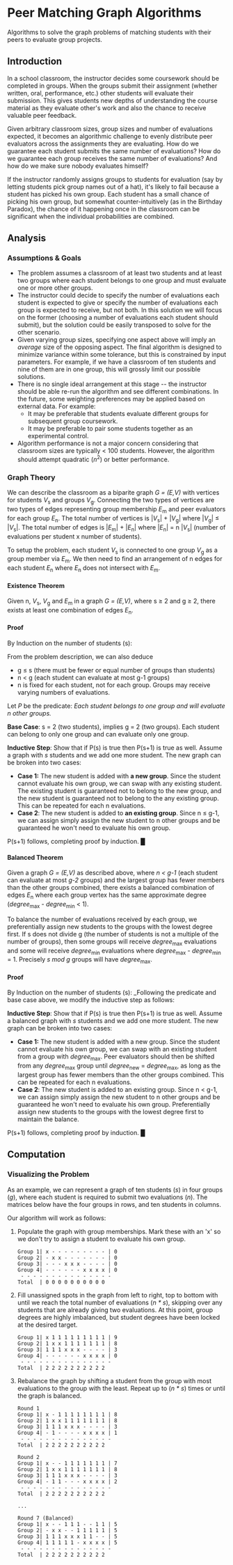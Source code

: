 # Peer Matching Graph Algorithms
Algorithms to solve the graph problems of matching students with their peers to evaluate group projects.

## Introduction
In a school classroom, the instructor decides some coursework should be completed in groups. When the groups submit their assignment (whether written, oral, performance, etc.) other students will evaluate their submission. This gives students new depths of understanding the course material as they evaluate other's work and also the chance to receive valuable peer feedback. 

Given arbitrary classroom sizes, group sizes and number of evaluations expected, it becomes an algorithmic challenge to evenly distribute peer evaluators across the assignments they are evaluating. How do we guarantee each student submits the same number of evaluations? How do we guarantee each group receives the same number of evaluations? And how do we make sure nobody evaluates himself? 

If the instructor randomly assigns groups to students for evaluation (say by letting students pick group names out of a hat), it's likely to fail because a student has picked his own group. Each student has a small chance of picking his own group, but somewhat counter-intuitively (as in the Birthday Paradox), the chance of it happening once in the classroom can be significant when the individual probabilities are combined.

## Analysis

### Assumptions & Goals

* The problem assumes a classroom of at least two students and at least two groups where each student belongs to one group and must evaluate one or more other groups.
* The instructor could decide to specify the number of evaluations each student is expected to give or specify the number of evaluations each group is expected to receive, but not both. In this solution we will focus on the former (choosing a number of evaluations each student should submit), but the solution could be easily transposed to solve for the other scenario.
* Given varying group sizes, specifying one aspect above will imply an _average_ size of the opposing aspect. The final algorithm is designed to minimize variance within some tolerance, but this is constrained by input parameters. For example, if we have a classroom of ten students and nine of them are in one group, this will grossly limit our possible solutions.
* There is no single ideal arrangement at this stage -- the instructor should be able re-run the algorithm and see different combinations. In the future, some weighting preferences may be applied based on external data. For example:
  * It may be preferable that students evaluate different groups for subsequent group coursework.
  * It may be preferable to pair some students together as an experimental control.
* Algorithm performance is not a major concern considering that classroom sizes are typically < 100 students. However, the algorithm should attempt quadratic (_n_<sup>2</sup>) or better performance. 

### Graph Theory
We can describe the classroom as a biparite graph _G = (E,V)_ with vertices for students _V_<sub>s</sub> and groups _V_<sub>g</sub>. Connecting the two types of vertices are two types of edges representing group membership _E_<sub>m</sub> and peer evaluators for each group _E_<sub>n</sub>. The total number of vertices is |_V_<sub>s</sub>| + |_V_<sub>g</sub>| where |_V_<sub>g</sub>| &le; |_V_<sub>s</sub>|. The total number of edges is |_E_<sub>m</sub>| + |_E_<sub>n</sub>| where |_E_<sub>n</sub>| = n |_V_<sub>s</sub>| (number of evaluations per student x number of students). 

To setup the problem, each student _V_<sub>s</sub> is connected to one group _V_<sub>g</sub> as a group member via _E_<sub>m</sub>. We then need to find an arrangement of n edges for each student _E_<sub>n</sub> where _E_<sub>n</sub> does not intersect with _E_<sub>m</sub>.


#### Existence Theorem
Given n, _V_<sub>s</sub>, _V_<sub>g</sub> and _E_<sub>m</sub> in a graph _G = (E,V)_, where s &ge; 2 and g &ge; 2, there exists at least one combination of edges _E_<sub>n</sub>.

#### Proof
By Induction on the number of students (s): 

From the problem description, we can also deduce
* g &le; s (there must be fewer or equal number of groups than students)
* n &lt; g (each student can evaluate at most g-1 groups)
* n is fixed for each student, not for each group. Groups may receive varying numbers of evaluations.

Let _P_ be the predicate: _Each student belongs to one group and will evaluate n other groups._

**Base Case**: s = 2 (two students), implies g = 2 (two groups). Each student can belong to only one group and can evaluate only one group. 

**Inductive Step**: Show that if P(s) is true then P(s+1) is true as well. Assume a graph with _s_ students and we add one more student. The new graph can be broken into two cases:
* **Case 1:** The new student is added with **a new group**. Since the student cannot evaluate his own group, we can swap with any existing student. The existing student is guaranteed not to belong to the new group, and the new student is guaranteed not to belong to the any existing group. This can be repeated for each n evaluations.
* **Case 2**: The new student is added to **an existing group**. Since n &le; g-1, we can assign simply assign the new student to n other groups and be guaranteed he won't need to evaluate his own group. 

P(s+1) follows, completing proof by induction. &block;


#### Balanced Theorem
Given a graph _G = (E,V)_ as described above, where _n &lt; g-1_ (each student can evaluate at most _g-2_ groups) and the largest group has fewer members than the other groups combined, there exists a balanced combination of edges _E_<sub>n</sub> where each group vertex has the same approximate degree (_degree_<sub>max</sub> - _degree_<sub>min</sub> < 1). 

To balance the number of evaluations received by each group, we preferentially assign new students to the groups with the lowest degree first. If s does not divide g (the number of students is not a multiple of the number of groups), then some groups will receive _degree_<sub>max</sub> evaluations and some will receive _degree_<sub>min</sub> evaluations where _degree_<sub>max</sub> - _degree_<sub>min</sub> = 1. Precisely _s mod g_ groups will have _degree_<sub>max</sub>.

#### Proof
By Induction on the number of students (s): 
_Following the predicate and base case above, we modify the inductive step as follows:

**Inductive Step**: Show that if P(s) is true then P(s+1) is true as well. Assume a balanced graph with _s_ students and we add one more student. The new graph can be broken into two cases:
* **Case 1:** The new student is added with a new group. Since the student cannot evaluate his own group, we can swap with an existing student from a group with _degree_<sub>max</sub>. Peer evaluators should then be shifted from any _degree_<sub>max</sub> group until _degree_<sub>new</sub> = _degree_<sub>max</sub>, as long as the largest group has fewer members than the other groups combined. This can be repeated for each n evaluations.
* **Case 2**: The new student is added to an existing group. Since n &lt; g-1, we can assign simply assign the new student to n other groups and be guaranteed he won't need to evaluate his own group. Preferentially assign new students to the groups with the lowest degree first to maintain the balance.

P(s+1) follows, completing proof by induction. &block;



## Computation
### Visualizing the Problem
As an example, we can represent a graph of ten students (_s_) in four groups (_g_), where each student is required to submit two evaluations (_n_). The matrices below have the four groups in rows, and ten students in columns. 

Our algorithm will work as follows:

1. Populate the graph with group memberships. Mark these with an 'x' so we don't try to assign a student to evaluate his own group.

    ```
    Group 1| x - - - - - - - - - | 0
    Group 2| - x x - - - - - - - | 0
    Group 3| - - - x x x - - - - | 0
    Group 4| - - - - - - x x x x | 0
     - - - - - - - - - - - - - - - 
    Total  | 0 0 0 0 0 0 0 0 0 0 
    ``` 

2.  Fill unassigned spots in the graph from left to right, top to bottom with until we reach the total number of evaluations (_n * s_), skipping over any students that are already giving two evaluations. At this point, group degrees are highly imbalanced, but student degrees have been locked at the desired target. 

    ```
    Group 1| x 1 1 1 1 1 1 1 1 1 | 9
    Group 2| 1 x x 1 1 1 1 1 1 1 | 8
    Group 3| 1 1 1 x x x - - - - | 3
    Group 4| - - - - - - x x x x | 0
     - - - - - - - - - - - - - - - 
    Total  | 2 2 2 2 2 2 2 2 2 2 
    ```

3. Rebalance the graph by shifting a student from the group with most evaluations to the group with the least. Repeat up to (_n * s_) times or until the graph is balanced.

    ```
    Round 1
    Group 1| x - 1 1 1 1 1 1 1 1 | 8
    Group 2| 1 x x 1 1 1 1 1 1 1 | 8
    Group 3| 1 1 1 x x x - - - - | 3
    Group 4| - 1 - - - - x x x x | 1
     - - - - - - - - - - - - - - - 
    Total  | 2 2 2 2 2 2 2 2 2 2 

    Round 2
    Group 1| x - - 1 1 1 1 1 1 1 | 7
    Group 2| 1 x x 1 1 1 1 1 1 1 | 8
    Group 3| 1 1 1 x x x - - - - | 3
    Group 4| - 1 1 - - - x x x x | 2
     - - - - - - - - - - - - - - - 
    Total  | 2 2 2 2 2 2 2 2 2 2 

    ...
    
    Round 7 (Balanced)
    Group 1| x - - 1 1 1 - - 1 1 | 5
    Group 2| - x x - - 1 1 1 1 1 | 5
    Group 3| 1 1 1 x x x 1 1 - - | 5
    Group 4| 1 1 1 1 1 - x x x x | 5
     - - - - - - - - - - - - - - - 
    Total  | 2 2 2 2 2 2 2 2 2 2 
    ```
